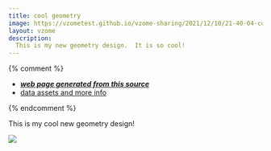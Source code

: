 ```yaml
---
title: cool geometry
image: https://vzometest.github.io/vzome-sharing/2021/12/10/21-40-04-cool-geometry/cool-geometry.png
layout: vzome
description:
  This is my new geometry design.  It is so cool!
---
```


{% comment %}
 - [***web page generated from this source***][post]
 - [data assets and more info][github]

[post]: <https://vzometest.github.io/vzome-sharing/2021/12/10/cool-geometry-21-40-04.html>
[github]: <https://github.com/vzometest/vzome-sharing/tree/main/2021/12/10/21-40-04-cool-geometry/>
{% endcomment %}

This is my cool new geometry design! 

<vzome-viewer style="width: 100%; height: 65vh;"
       src="https://vzometest.github.io/vzome-sharing/2021/12/10/21-40-04-cool-geometry/cool-geometry.vZome" >
  <img src="https://vzometest.github.io/vzome-sharing/2021/12/10/21-40-04-cool-geometry/cool-geometry.png" />
</vzome-viewer>
